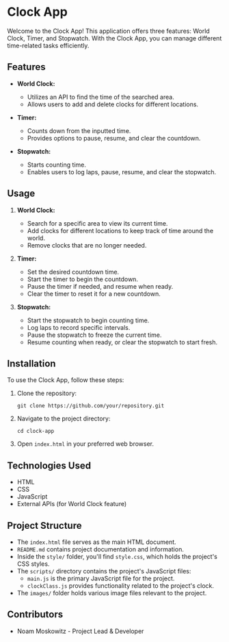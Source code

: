 # Clock App

Welcome to the Clock App! This application offers three features: World Clock, Timer, and Stopwatch. With the Clock App, you can manage different time-related tasks efficiently.

## Features

- **World Clock:**
  - Utilizes an API to find the time of the searched area.
  - Allows users to add and delete clocks for different locations.

- **Timer:**
  - Counts down from the inputted time.
  - Provides options to pause, resume, and clear the countdown.

- **Stopwatch:**
  - Starts counting time.
  - Enables users to log laps, pause, resume, and clear the stopwatch.

## Usage

1. **World Clock:**
   - Search for a specific area to view its current time.
   - Add clocks for different locations to keep track of time around the world.
   - Remove clocks that are no longer needed.

2. **Timer:**
   - Set the desired countdown time.
   - Start the timer to begin the countdown.
   - Pause the timer if needed, and resume when ready.
   - Clear the timer to reset it for a new countdown.

3. **Stopwatch:**
   - Start the stopwatch to begin counting time.
   - Log laps to record specific intervals.
   - Pause the stopwatch to freeze the current time.
   - Resume counting when ready, or clear the stopwatch to start fresh.

## Installation

To use the Clock App, follow these steps:

1. Clone the repository:
   ```
   git clone https://github.com/your/repository.git
   ```

2. Navigate to the project directory:
   ```
   cd clock-app
   ```

3. Open `index.html` in your preferred web browser.

## Technologies Used

- HTML
- CSS
- JavaScript
- External APIs (for World Clock feature)

## Project Structure

- The `index.html` file serves as the main HTML document.
- `README.md` contains project documentation and information.
- Inside the `style/` folder, you'll find `style.css`, which holds the project's CSS styles.
- The `scripts/` directory contains the project's JavaScript files:
    - `main.js` is the primary JavaScript file for the project.
    - `clockClass.js` provides functionality related to the project's clock.
- The `images/` folder holds various image files relevant to the project.

## Contributors

- Noam Moskowitz - Project Lead & Developer
